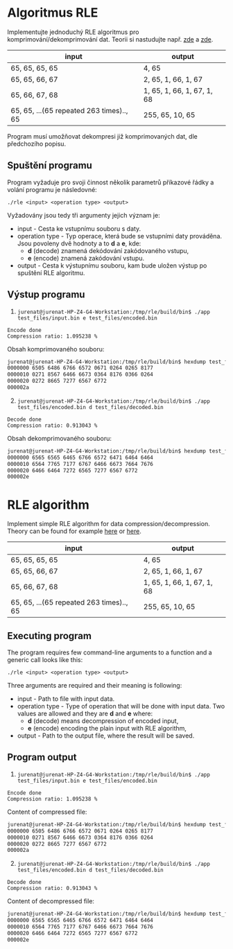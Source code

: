 # Algoritmus RLE

Implementujte jednoduchý RLE algoritmus pro komprimování/dekomprimování dat. Teorii si nastudujte např. [zde](http://www.cs.vsb.cz/benes/vyuka/pte/texty/komprese/ch02s01.html) a [zde](https://en.wikipedia.org/wiki/Run-length_encoding).

| input                                    | output                     |
| ---------------------------------------- | -------------------------- |
| 65, 65, 65, 65                           | 4, 65                      |
| 65, 65, 66, 67                           | 2, 65, 1, 66, 1, 67        |
| 65, 66, 67, 68                           | 1, 65, 1, 66, 1, 67, 1, 68 |
| 65, 65, ...(65 repeated 263 times).., 65 | 255, 65, 10, 65            |


Program musí umožňovat dekompresi již komprimovaných dat, dle předchozího popisu.

## Spuštění programu

Program vyžaduje pro svoji činnost několik parametrů příkazové řádky a volání programu je následovné:

`./rle <input> <operation type> <output>`

Vyžadovány jsou tedy tři argumenty jejich význam je:

 - input - Cesta ke vstupnímu souboru s daty.
 - operation type - Typ operace, která bude se vstupními daty prováděna. Jsou povoleny dvě hodnoty a to **d** a **e**, kde:
   - **d** (decode) znamená dekódování zakódovaného vstupu,
   - **e** (encode) znamená zakódování vstupu.
 - output - Cesta k výstupnímu souboru, kam bude uložen výstup po spuštění RLE algoritmu.
 
## Výstup programu

1. `jurenat@jurenat-HP-Z4-G4-Workstation:/tmp/rle/build/bin$ ./app test_files/input.bin e test_files/encoded.bin`

```
Encode done
Compression ratio: 1.095238 %
```

Obsah komprimovaného souboru:

```bash
jurenat@jurenat-HP-Z4-G4-Workstation:/tmp/rle/build/bin$ hexdump test_files/encoded.bin
0000000 6505 6486 6766 6572 0671 0264 0265 8177
0000010 0271 8567 6466 6673 0364 8176 0366 0264
0000020 0272 8665 7277 6567 6772               
000002a
```

2. `jurenat@jurenat-HP-Z4-G4-Workstation:/tmp/rle/build/bin$ ./app test_files/encoded.bin d test_files/decoded.bin`

```
Decode done
Compression ratio: 0.913043 %
```

Obsah dekomprimovaného souboru:

```bash
jurenat@jurenat-HP-Z4-G4-Workstation:/tmp/rle/build/bin$ hexdump test_files/decoded.bin
0000000 6565 6565 6465 6766 6572 6471 6464 6464
0000010 6564 7765 7177 6767 6466 6673 7664 7676
0000020 6466 6464 7272 6565 7277 6567 6772     
000002e
```

# RLE algorithm

Implement simple RLE algorithm for data compression/decompression. Theory can be found for example [here](http://www.cs.vsb.cz/benes/vyuka/pte/texty/komprese/ch02s01.html) or [here](https://en.wikipedia.org/wiki/Run-length_encoding).

| input                                    | output                     |
| ---------------------------------------- | -------------------------- |
| 65, 65, 65, 65                           | 4, 65                      |
| 65, 65, 66, 67                           | 2, 65, 1, 66, 1, 67        |
| 65, 66, 67, 68                           | 1, 65, 1, 66, 1, 67, 1, 68 |
| 65, 65, ...(65 repeated 263 times).., 65 | 255, 65, 10, 65            |

## Executing program

The program requires few command-line arguments to a function and a generic call looks like this:

`./rle <input> <operation type> <output>`

Three arguments are required and their meaning is following:

 - input - Path to file with input data.
 - operation type - Type of operation that will be done with input data. Two values are allowed and they are **d** and **e** where:
   - **d** (decode) means decompression of encoded input,
   - **e** (encode) encoding the plain input with RLE algorithm,
 - output - Path to the output file, where the result will be saved.
 
## Program output

1. `jurenat@jurenat-HP-Z4-G4-Workstation:/tmp/rle/build/bin$ ./app test_files/input.bin e test_files/encoded.bin`

```
Encode done
Compression ratio: 1.095238 %
```

Content of compressed file:

```bash
jurenat@jurenat-HP-Z4-G4-Workstation:/tmp/rle/build/bin$ hexdump test_files/encoded.bin
0000000 6505 6486 6766 6572 0671 0264 0265 8177
0000010 0271 8567 6466 6673 0364 8176 0366 0264
0000020 0272 8665 7277 6567 6772               
000002a
```

2. `jurenat@jurenat-HP-Z4-G4-Workstation:/tmp/rle/build/bin$ ./app test_files/encoded.bin d test_files/decoded.bin`

```
Decode done
Compression ratio: 0.913043 %
```

Content of decompressed file:

```bash
jurenat@jurenat-HP-Z4-G4-Workstation:/tmp/rle/build/bin$ hexdump test_files/decoded.bin
0000000 6565 6565 6465 6766 6572 6471 6464 6464
0000010 6564 7765 7177 6767 6466 6673 7664 7676
0000020 6466 6464 7272 6565 7277 6567 6772     
000002e
```
